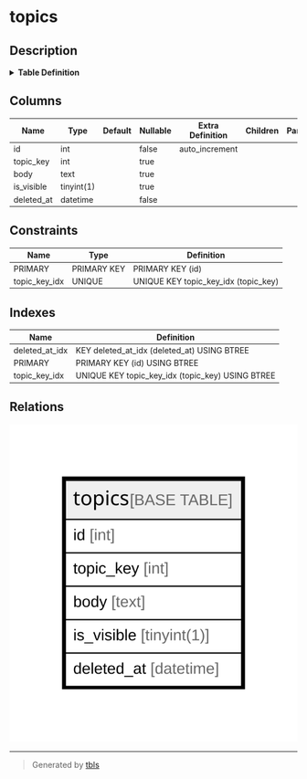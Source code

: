 # topics

## Description

<details>
<summary><strong>Table Definition</strong></summary>

```sql
CREATE TABLE `topics` (
  `id` int NOT NULL AUTO_INCREMENT,
  `topic_key` int DEFAULT NULL,
  `body` text,
  `is_visible` tinyint(1) DEFAULT NULL,
  `deleted_at` datetime NOT NULL,
  PRIMARY KEY (`id`),
  UNIQUE KEY `topic_key_idx` (`topic_key`),
  KEY `deleted_at_idx` (`deleted_at`)
) ENGINE=InnoDB DEFAULT CHARSET=utf8mb4 COLLATE=utf8mb4_0900_ai_ci
```

</details>

## Columns

| Name | Type | Default | Nullable | Extra Definition | Children | Parents | Comment |
| ---- | ---- | ------- | -------- | ---------------- | -------- | ------- | ------- |
| id | int |  | false | auto_increment |  |  |  |
| topic_key | int |  | true |  |  |  |  |
| body | text |  | true |  |  |  |  |
| is_visible | tinyint(1) |  | true |  |  |  |  |
| deleted_at | datetime |  | false |  |  |  |  |

## Constraints

| Name | Type | Definition |
| ---- | ---- | ---------- |
| PRIMARY | PRIMARY KEY | PRIMARY KEY (id) |
| topic_key_idx | UNIQUE | UNIQUE KEY topic_key_idx (topic_key) |

## Indexes

| Name | Definition |
| ---- | ---------- |
| deleted_at_idx | KEY deleted_at_idx (deleted_at) USING BTREE |
| PRIMARY | PRIMARY KEY (id) USING BTREE |
| topic_key_idx | UNIQUE KEY topic_key_idx (topic_key) USING BTREE |

## Relations

![er](topics.svg)

---

> Generated by [tbls](https://github.com/k1LoW/tbls)
